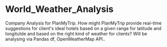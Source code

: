 # World_Weather_Analysis
Company Analysis for PlanMyTrip. How might PlanMyTrip provide real-time suggestions for client's ideal hotels based on a given range for latitude and longitutde and based on the right kind of weather for clients? Will be analysing via Pandas df, OpenWeatherMap API..
